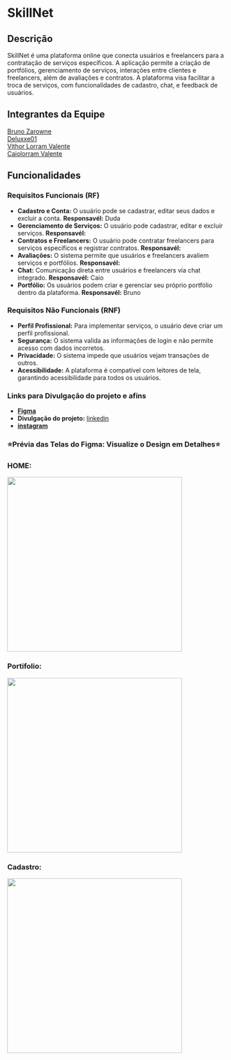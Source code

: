 # SkillNet


## Descrição

SkillNet é uma plataforma online que conecta usuários e freelancers para a contratação de serviços específicos. A aplicação permite a criação de portfólios, gerenciamento de serviços, interações entre clientes e freelancers, além de avaliações e contratos. A plataforma visa facilitar a troca de serviços, com funcionalidades de cadastro, chat, e feedback de usuários.

## Integrantes da Equipe

[Bruno Zarowne](https://github.com/BrunoZarowne)  
[Deluxxe01](https://github.com/deluxxe01)  
[Vithor Lorram Valente](https://github.com/vithorLorramValente7)  
[Caiolorram Valente](https://github.com/caiolorramvalente)

## Funcionalidades

### Requisitos Funcionais (RF)

- **Cadastro e Conta:** O usuário pode se cadastrar, editar seus dados e excluir a conta. **Responsavél:** Duda
- **Gerenciamento de Serviços:** O usuário pode cadastrar, editar e excluir serviços. **Responsavél:** 
- **Contratos e Freelancers:** O usuário pode contratar freelancers para serviços específicos e registrar contratos. **Responsavél:** 
- **Avaliações:** O sistema permite que usuários e freelancers avaliem serviços e portfólios. **Responsavél:**
- **Chat:** Comunicação direta entre usuários e freelancers via chat integrado. **Responsavél:** Caio
- **Portfólio:** Os usuários podem criar e gerenciar seu próprio portfólio dentro da plataforma. **Responsavél:** Bruno

### Requisitos Não Funcionais (RNF)

- **Perfil Profissional:** Para implementar serviços, o usuário deve criar um perfil profissional.
- **Segurança:** O sistema valida as informações de login e não permite acesso com dados incorretos.
- **Privacidade:** O sistema impede que usuários vejam transações de outros.
- **Acessibilidade:** A plataforma é compatível com leitores de tela, garantindo acessibilidade para todos os usuários.

### Links para Divulgação do projeto e afins
- **[Figma](https://www.figma.com/design/YTy4JbgmUk9eHSJgHYdDAO/3%C2%B0fase_S.A?node-id=0-1&p=f&t=j7Qqzb3BojkrG2kw-0)**
- **Divulgação do projeto:** [linkedin](https://www.linkedin.com/feed/update/urn:li:activity:7294521192151982081/)
- **[instagram](https://www.instagram.com/skillnet.io?igsh=NnJrb2U1aDl0a3p6)**

### ⭐Prévia das Telas do Figma: Visualize o Design em Detalhes⭐
### HOME:
[<img src="https://i.ibb.co/vvCG0GSL/TELA-INICIAL.png" width="400px">](https://github.com/deluxxe01/SkillNet/blob/main/Skillnet-Codes/Front_end/public/github/TELA%20INICIAL.png)  <br/>
### Portifolio:
[<img src="https://i.ibb.co/TD0gXwkk/PERFIL-USU-RIO-VIS-O-VERDE.jpg" width="400" >](https://github.com/deluxxe01/SkillNet/blob/main/Skillnet-Codes/Front_end/public/github/PERFIL-USU%C3%81RIO-VIS%C3%83O%20VERDE.jpg)  <br/>

### Cadastro:
[<img src="https://i.ibb.co/gF9HZ9rk/TELA-CADASTRO.png"  width="400" >](https://github.com/deluxxe01/SkillNet/blob/main/Skillnet-Codes/Front_end/public/github/TELA%20CADASTRO.png)  <br/>


